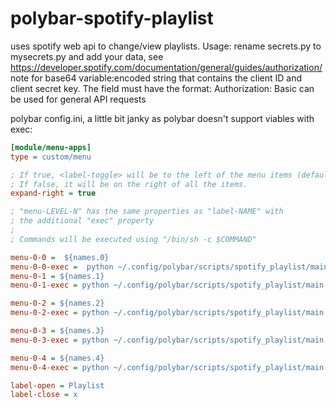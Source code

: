 # polybar-spotify-playlist
uses spotify web api to change/view playlists.
Usage: 
  rename secrets.py to mysecrets.py and add your data, see https://developer.spotify.com/documentation/general/guides/authorization/
   note for base64 variable:encoded string that contains the client ID and client secret key. 
   The field must have the format: Authorization: Basic <base64 encoded client_id:client_secret>
   can be used for general API requests
   
polybar config.ini, a little bit janky as polybar doesn't support viables with exec:

```INI
[module/menu-apps]
type = custom/menu

; If true, <label-toggle> will be to the left of the menu items (default).
; If false, it will be on the right of all the items.
expand-right = true

; "menu-LEVEL-N" has the same properties as "label-NAME" with
; the additional "exec" property
;
; Commands will be executed using "/bin/sh -c $COMMAND"

menu-0-0 =  ${names.0}
menu-0-0-exec =  python ~/.config/polybar/scripts/spotify_playlist/main.py '0'
menu-0-1 = ${names.1}
menu-0-1-exec = python ~/.config/polybar/scripts/spotify_playlist/main.py '1' 

menu-0-2 = ${names.2}
menu-0-2-exec = python ~/.config/polybar/scripts/spotify_playlist/main.py '2' 

menu-0-3 = ${names.3}
menu-0-3-exec = python ~/.config/polybar/scripts/spotify_playlist/main.py '3' 

menu-0-4 = ${names.4}
menu-0-4-exec = python ~/.config/polybar/scripts/spotify_playlist/main.py '4' 

label-open = Playlist 
label-close = x
```
   

